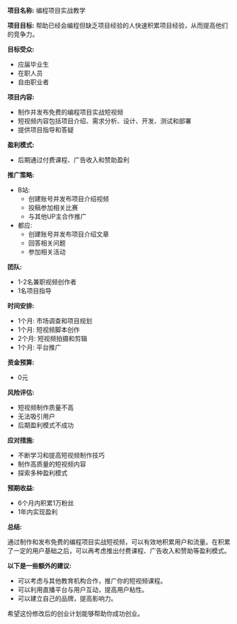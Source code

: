 **项目名称:** 编程项目实战教学

**项目目标:** 帮助已经会编程但缺乏项目经验的人快速积累项目经验，从而提高他们的竞争力。

**目标受众:**

- 应届毕业生
- 在职人员
- 自由职业者

**项目内容:**

- 制作并发布免费的编程项目实战短视频
- 短视频内容包括项目介绍、需求分析、设计、开发、测试和部署
- 提供项目指导和答疑

**盈利模式:**

- 后期通过付费课程、广告收入和赞助盈利

**推广策略:**

- B站:
  - 创建账号并发布项目介绍视频
  - 投稿参加相关比赛
  - 与其他UP主合作推广
- 都应:
  - 创建账号并发布项目介绍文章
  - 回答相关问题
  - 参加相关活动

**团队:**

- 1-2名兼职视频创作者
- 1名项目指导

**时间安排:**

- 1个月: 市场调查和项目规划
- 1个月: 短视频脚本创作
- 2个月: 短视频拍摄和剪辑
- 1个月: 平台推广

**资金预算:**

- 0元

**风险评估:**

- 短视频制作质量不高
- 无法吸引用户
- 后期盈利模式不成功

**应对措施:**

- 不断学习和提高短视频制作技巧
- 制作高质量的短视频内容
- 探索多种盈利模式

**预期收益:**

- 6个月内积累1万粉丝
- 1年内实现盈利

**总结:**

通过制作和发布免费的编程项目实战短视频，可以有效地积累用户和流量。在积累了一定的用户基础之后，可以再考虑推出付费课程、广告收入和赞助等盈利模式。

**以下是一些额外的建议:**

- 可以考虑与其他教育机构合作，推广你的短视频课程。
- 可以利用直播平台与用户互动，提高用户粘性。
- 可以建立自己的品牌，提高影响力。

希望这份修改后的创业计划能够帮助你成功创业。